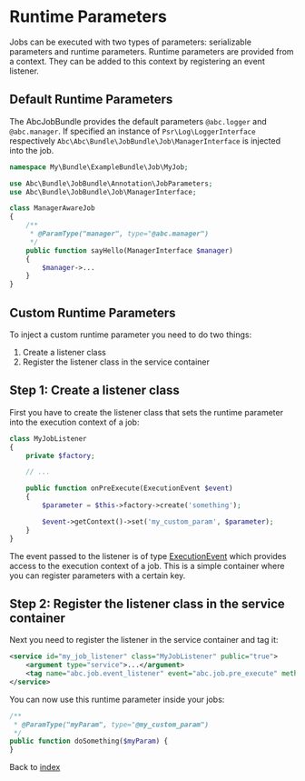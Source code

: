 Runtime Parameters
==================

Jobs can be executed with two types of parameters: serializable parameters and runtime parameters. Runtime parameters are provided from a context. They can be added to this context by registering an event listener.

## Default Runtime Parameters

The AbcJobBundle provides the default parameters `@abc.logger` and `@abc.manager`. If specified an instance of `Psr\Log\LoggerInterface` respectively `Abc\Abc\Bundle\JobBundle\Job\ManagerInterface` is injected into the job.

```php
namespace My\Bundle\ExampleBundle\Job\MyJob;

use Abc\Bundle\JobBundle\Annotation\JobParameters;
use Abc\Bundle\JobBundle\Job\ManagerInterface;

class ManagerAwareJob
{
    /**
     * @ParamType("manager", type="@abc.manager")
     */
    public function sayHello(ManagerInterface $manager)
    {
        $manager->...
    }
}
```

## Custom Runtime Parameters

To inject a custom runtime parameter you need to do two things:

1. Create a listener class
2. Register the listener class in the service container

## Step 1: Create a listener class

First you have to create the listener class that sets the runtime parameter into the execution context of a job:

```php
class MyJobListener
{
    private $factory;

    // ...

    public function onPreExecute(ExecutionEvent $event)
    {
        $parameter = $this->factory->create('something');

        $event->getContext()->set('my_custom_param', $parameter);
    }
}
```

The event passed to the listener is of type [ExecutionEvent](../../Event/ExecutionEvent.php) which provides access to the execution context of a job. This is a simple container where you can register parameters with a certain key.

## Step 2: Register the listener class in the service container

Next you need to register the listener in the service container and tag it:

```xml
<service id="my_job_listener" class="MyJobListener" public="true">
    <argument type="service">...</argument>
    <tag name="abc.job.event_listener" event="abc.job.pre_execute" method="onPreExecute"/>
</service>
```

You can now use this runtime parameter inside your jobs:

```php
/**
 * @ParamType("myParam", type="@my_custom_param")
 */
public function doSomething($myParam) {
}
```

Back to [index](../../README.md)